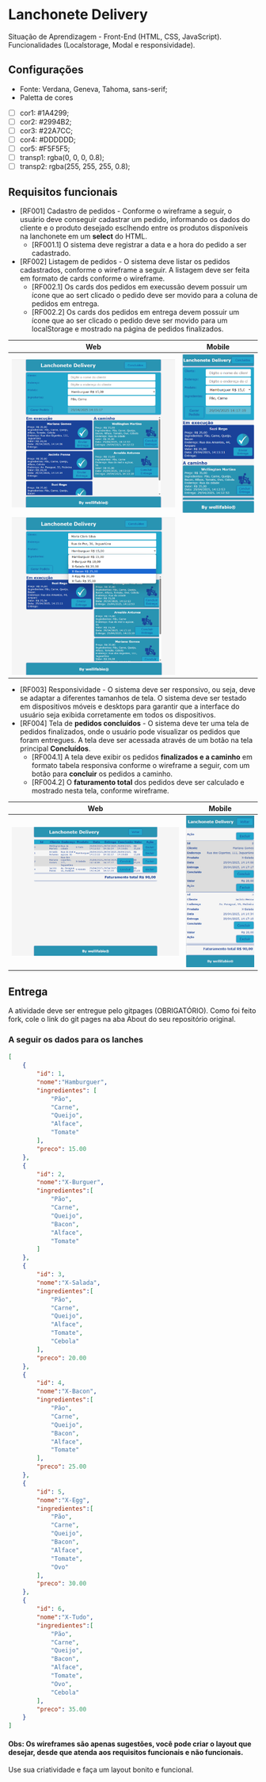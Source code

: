 # Lanchonete Delivery
Situação de Aprendizagem - Front-End (HTML, CSS, JavaScript). Funcionalidades (Localstorage, Modal e responsividade).

## Configurações
- Fonte: Verdana, Geneva, Tahoma, sans-serif;
- Paletta de cores
- [ ] cor1: #1A4299;
- [ ] cor2: #2994B2;
- [ ] cor3: #22A7CC; 
- [ ] cor4: #DDDDDD;
- [ ] cor5: #F5F5F5;
- [ ] transp1: rgba(0, 0, 0, 0.8);
- [ ] transp2: rgba(255, 255, 255, 0.8);

## Requisitos funcionais
- [RF001] Cadastro de pedidos - Conforme o wireframe a seguir, o usuário deve conseguir cadastrar um pedido, informando os dados do cliente e o produto desejado esclhendo entre os produtos disponíveis na lanchonete em um **select** do HTML.
    - [RF001.1] O sistema deve registrar a data e a hora do pedido a ser cadastrado.
- [RF002] Listagem de pedidos - O sistema deve listar os pedidos cadastrados, conforme o wireframe a seguir. A listagem deve ser feita em formato de cards conforme o wireframe.
    - [RF002.1] Os cards dos pedidos em execussão devem possuir um ícone que ao sert clicado o pedido deve ser movido para a coluna de pedidos em entrega.
    - [RF002.2] Os cards dos pedidos em entrega devem possuir um ícone que ao ser clicado o pedido deve ser movido para um localStorage e mostrado na página de pedidos finalizados.

|Web|Mobile|
|-|-|
|![Wireframe Web](./wireframes/wireframe0.png)|![Wireframe Mobile](./wireframes/wireframe1.png)|
|![Wireframe Web2](./wireframes/wireframe2.png)||
- [RF003] Responsividade - O sistema deve ser responsivo, ou seja, deve se adaptar a diferentes tamanhos de tela. O sistema deve ser testado em dispositivos móveis e desktops para garantir que a interface do usuário seja exibida corretamente em todos os dispositivos.
- [RF004] Tela de **pedidos concluídos** - O sistema deve ter uma tela de pedidos finalizados, onde o usuário pode visualizar os pedidos que foram entregues. A tela deve ser acessada através de um botão na tela principal **Concluídos**.
    - [RF004.1] A tela deve exibir os pedidos **finalizados e a caminho** em formato tabela responsiva conforme o wireframe a seguir, com um botão para **concluir** os pedidos a caminho.
    - [RF004.2] O **faturamento total** dos pedidos deve ser calculado e mostrado nesta tela, conforme wireframe.

|Web|Mobile|
|-|-|
|![Wireframe Web3](./wireframes/wireframe3.png)|![Wireframe Mobile2](./wireframes/wireframe4.png)|

## Entrega
A atividade deve ser entregue pelo gitpages (OBRIGATÓRIO).
Como foi feito fork, cole o link do git pages na aba About do seu repositório original.

### A seguir os dados para os lanches

```json
[
    {
        "id": 1,
        "nome":"Hamburguer",
        "ingredientes": [
            "Pão",
            "Carne",
            "Queijo",
            "Alface",
            "Tomate"
        ],
        "preco": 15.00
    },
    {
        "id": 2,
        "nome":"X-Burguer",
        "ingredientes":[
            "Pão",
            "Carne",
            "Queijo",
            "Bacon",
            "Alface",
            "Tomate"
        ]
    },
    {
        "id": 3,
        "nome":"X-Salada",
        "ingredientes":[
            "Pão",
            "Carne",
            "Queijo",
            "Alface",
            "Tomate",
            "Cebola"
        ],
        "preco": 20.00
    },
    {
        "id": 4,
        "nome":"X-Bacon",
        "ingredientes":[
            "Pão",
            "Carne",
            "Queijo",
            "Bacon",
            "Alface",
            "Tomate"
        ],
        "preco": 25.00
    },
    {
        "id": 5,
        "nome":"X-Egg",
        "ingredientes":[
            "Pão",
            "Carne",
            "Queijo",
            "Bacon",
            "Alface",
            "Tomate",
            "Ovo"
        ],
        "preco": 30.00
    },
    {
        "id": 6,
        "nome":"X-Tudo",
        "ingredientes":[
            "Pão",
            "Carne",
            "Queijo",
            "Bacon",
            "Alface",
            "Tomate",
            "Ovo",
            "Cebola"
        ],
        "preco": 35.00
    }
]
```
#### Obs: Os wireframes são apenas sugestões, você pode criar o layout que desejar, desde que atenda aos requisitos funcionais e não funcionais.
Use sua criatividade e faça um layout bonito e funcional.
